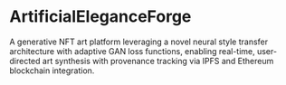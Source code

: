 # ArtificialEleganceForge
A generative NFT art platform leveraging a novel neural style transfer architecture with adaptive GAN loss functions, enabling real-time, user-directed art synthesis with provenance tracking via IPFS and Ethereum blockchain integration.
